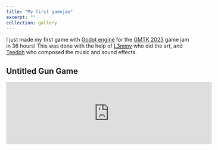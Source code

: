 ```yaml
---
title: "My first gamejam"
excerpt: ""
collection: gallery
---
```

I just made my first game with [Godot engine](https://godotengine.org/) for the [GMTK 2023](https://itch.io/jam/gmtk-2023) game jam in 36 hours! This was done with the help of [L3mmy](https://l3mmy.itch.io) who did the art, and [Teedoh](https://twitter.com/yaboiteedoh) who composed the music and sound effects. 

**Untitled Gun Game**
------
<iframe src="https://itch.io/embed/2162195?bg_color=222&amp;fg_color=fff&amp;link_color=121111" width="552" height="167" frameborder="0"><a href="https://20akshay00.itch.io/untitled-gun-game">Untitled Gun Game by 20akshay00</a></iframe>